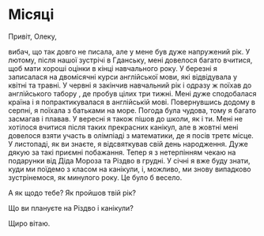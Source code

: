 # Місяці

Привіт, Олеку,

вибач, що так довго не писала, але у мене був дуже напружений рік. У лютому, після нашої зустрічі в Гданську, мені довелося багато вчитися, щоб мати хороші оцінки в кінці навчального року. У березні я записалася на двомісячні курси англійської мови, які відвідувала у квітні та травні. У червні я закінчив навчальний рік і одразу ж поїхав до англійського табору , де пробув цілих три тижні. Мені дуже сподобалася країна і я попрактикувалася в англійській мові. Повернувшись додому в серпні, я поїхала з батьками на море. Погода була чудова, тому я багато засмагав і плавав. У вересні я також пішов до школи, як і ти. Мені не хотілося вчитися після таких прекрасних канікул, але в жовтні мені довелося взяти участь в олімпіаді з математики, де я посів третє місце. У листопаді, як ви знаєте, я відсвяткував свій день народження. Дуже дякую за такі приємні побажання. Тепер я з нетерпінням чекаю на подарунки від Діда Мороза та Різдво в грудні. У січні я вже буду знати, куди ми поїдемо з класом на канікули, і, можливо, ми знову випадково зустрінемося, як минулого року. Це було б весело.

А як щодо тебе? Як пройшов твій рік?

Що ви плануєте на Різдво і канікули? 

Щиро вітаю.